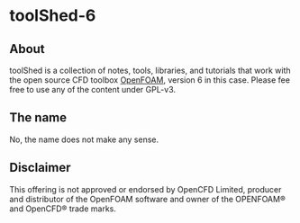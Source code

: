 # toolShed-6

## About
toolShed is a collection of notes, tools, libraries, and tutorials that
work with the open source CFD toolbox [OpenFOAM](https://openfoam.org/),
version 6 in this case. Please fee free to use any of the content under GPL-v3.

## The name
No, the name does not make any sense.

## Disclaimer
This offering is not approved or endorsed by OpenCFD Limited, producer and
distributor of the OpenFOAM software and owner of the OPENFOAM® and OpenCFD®
trade marks.
